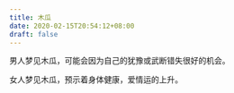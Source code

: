 ```yaml
---
title: 木瓜
date: 2020-02-15T20:54:12+08:00
draft: false
---
```


男人梦见木瓜，可能会因为自己的犹豫或武断错失很好的机会。



女人梦见木瓜，预示着身体健康，爱情运的上升。

